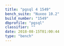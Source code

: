```yaml
---
title: "pgsql 4 1549"
bench_suite: "Nuxeo 10.2"
build_number: "1549"
dbprofile: "pgsql"
classifier: ""
date: 2018-08-15T01:00:44
type: "bench"
---
```

